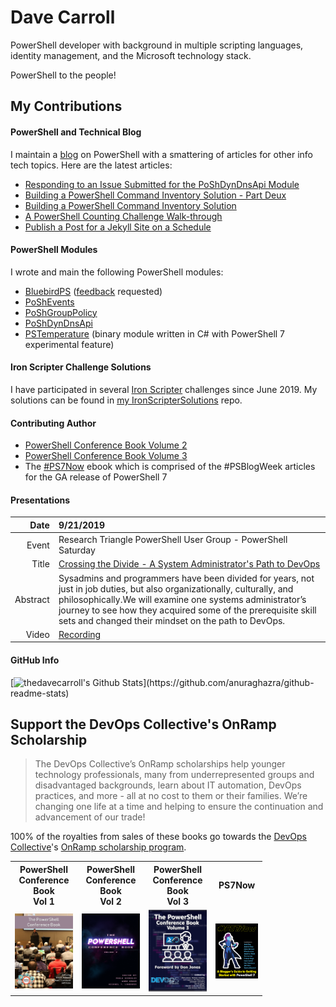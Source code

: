 # Dave Carroll

PowerShell developer with background in multiple scripting languages, identity management, and the Microsoft technology stack.

PowerShell to the people!

## My Contributions

#### PowerShell and Technical Blog

I maintain a [blog][blog] on PowerShell with a smattering of articles for other info tech topics.
Here are the latest articles:

<!-- <a href="https://bit.ly/thedavecarroll"><img src="https://raw.githubusercontent.com/thedavecarroll/thedavecarroll/main/images/powershell_anovelidea_org.png" width="400" alt="PowerShell: What A Novel Idea" /></a> -->

<!-- BLOG-POST-LIST:START -->
- [Responding to an Issue Submitted for the PoShDynDnsApi Module](https://powershell.anovelidea.org/powershell/responding-to-issue-submitted-for-poshdyndnsapi-module/)
- [Building a PowerShell Command Inventory Solution - Part Deux](https://powershell.anovelidea.org/powershell/powershell-command-inventory-part-deux/)
- [Building a PowerShell Command Inventory Solution](https://powershell.anovelidea.org/powershell/bulding-powershell-command-inventory-solution/)
- [A PowerShell Counting Challenge Walk-through](https://powershell.anovelidea.org/powershell/powershell-counting-challenge/)
- [Publish a Post for a Jekyll Site on a Schedule](https://powershell.anovelidea.org/blog/publish-post-jekyll-on-a-schedule/)
<!-- BLOG-POST-LIST:END -->

#### PowerShell Modules

I wrote and main the following PowerShell modules:

* [BluebirdPS][BluebirdPS] ([feedback][BluebirdPSFeedback] requested)
* [PoShEvents][PoShEvents]
* [PoShGroupPolicy][PoShGroupPolicy]
* [PoShDynDnsApi][PoShDynDnsApi]
* [PSTemperature][PSTemperature] (binary module written in C# with PowerShell 7 experimental feature)

#### Iron Scripter Challenge Solutions

I have participated in several [Iron Scripter][IronScripter] challenges since June 2019.
My solutions can be found in [my IronScripterSolutions][MyIronScripterSolutionsRepo] repo.

#### Contributing Author

* [PowerShell Conference Book Volume 2][psconfbook2]
* [PowerShell Conference Book Volume 3][psconfbook3]
* The [#PS7Now][ps7now] ebook which is comprised of the #PSBlogWeek articles for the GA release of PowerShell 7

#### Presentations

| Date | 9/21/2019 |
|---:|:---|
| Event | Research Triangle PowerShell User Group - PowerShell Saturday |
| Title | [Crossing the Divide - A System Administrator's Path to DevOps][pathtodevopspptx] |
| Abstract | Sysadmins and programmers have been divided for years, not just in job duties, but also organizationally, culturally, and philosophically.We will examine one systems administrator’s journey to see how they acquired some of the prerequisite skill sets and changed their mindset on the path to DevOps. |
| Video | [Recording][pathtodevopsvid]

#### GitHub Info

[![thedavecarroll's Github Stats](https://github-readme-stats.vercel.app/api?username=thedavecarroll&show_icons=true&hide_border=true")](https://github.com/anuraghazra/github-readme-stats)

<!-- <img align="left" alt="thedavecarroll's Github Stats" src="https://github-readme-stats.vercel.app/api?username=thedavecarroll&show_icons=true&hide_border=true" /> -->

## Support the DevOps Collective's OnRamp Scholarship

> The DevOps Collective’s OnRamp scholarships help younger technology professionals,
> many from underrepresented groups and disadvantaged backgrounds,
> learn about IT automation, DevOps practices, and more - all at no cost to them or their families.
> We’re changing one life at a time and helping to ensure the continuation and advancement of our trade!

100% of the royalties from sales of these books go towards the [DevOps Collective][devopsorg]'s [OnRamp scholarship program][onrampscholarship].

<table style="width:80%">
    <tr>
        <th>PowerShell Conference Book<br/>Vol 1</th>
        <th>PowerShell Conference Book<br/>Vol 2</th>
        <th>PowerShell Conference Book<br/>Vol 3</th>
        <th>PS7Now</th>
    </tr>
    <tr>
        <td><a href="https://leanpub.com/powershell-conference-book"><img src="https://raw.githubusercontent.com/thedavecarroll/thedavecarroll/main/images/psconfbookv1.jpg" width="150" alt="PowerShell Conference Book Volume 1" /></a></td>
        <td><a href="https://leanpub.com/psconfbook2"><img src="https://raw.githubusercontent.com/thedavecarroll/thedavecarroll/main/images/psconfbookv2.jpg" width="150" alt="PowerShell Conference Book Volume 2" /></a></td>
        <td><a href="https://leanpub.com/psconfbook3"><img src="https://raw.githubusercontent.com/thedavecarroll/thedavecarroll/main/images/psconfbookv3.jpg" width="150" alt="PowerShell Conference Book Volume 3" /></a></td>
        <td><a href="https://leanpub.com/ps7now"> <img src="https://raw.githubusercontent.com/thedavecarroll/thedavecarroll/main/images/ps7now.jpg" width="150" alt="PS7Now" /></a></td>
    <tr>
</table>

[blog]: https://bit.ly/thedavecarroll
[PoShEvents]: https://bit.ly/PoShEvents
[PoShGroupPolicy]: https://bit.ly/PoShGroupPolicy
[PoShDynDnsApi]: https://bit.ly/PoShDynDnsApi
[PSTemperature]: https://github.com/thedavecarroll/PSTemperature
[BluebirdPS]: https://github.com/thedavecarroll/BluebirdPS
[BluebirdPSFeedback]: https://github.com/thedavecarroll/BluebirdPS/issues
[pathtodevopspptx]: https://github.com/thedavecarroll/Presentations/tree/main/2019/RTPSUG-PSSaturday
[pathtodevopsvid]:https://bit.ly/2zAZxzS
[IronScripter]: https://ironscripter.us/
[MyIronScripterSolutionsRepo]: https://github.com/thedavecarroll/IronScripterSolutions
[psconfbook1]: https://leanpub.com/powershell-conference-book
[psconfbook2]: https://leanpub.com/psconfbook2
[psconfbook3]: https://leanpub.com/psconfbook3
[ps7now]: https://leanpub.com/ps7now/
[devopsorg]: https://devopscollective.org/
[onrampscholarship]: https://events.devopscollective.org/OnRamp/Scholarship/
